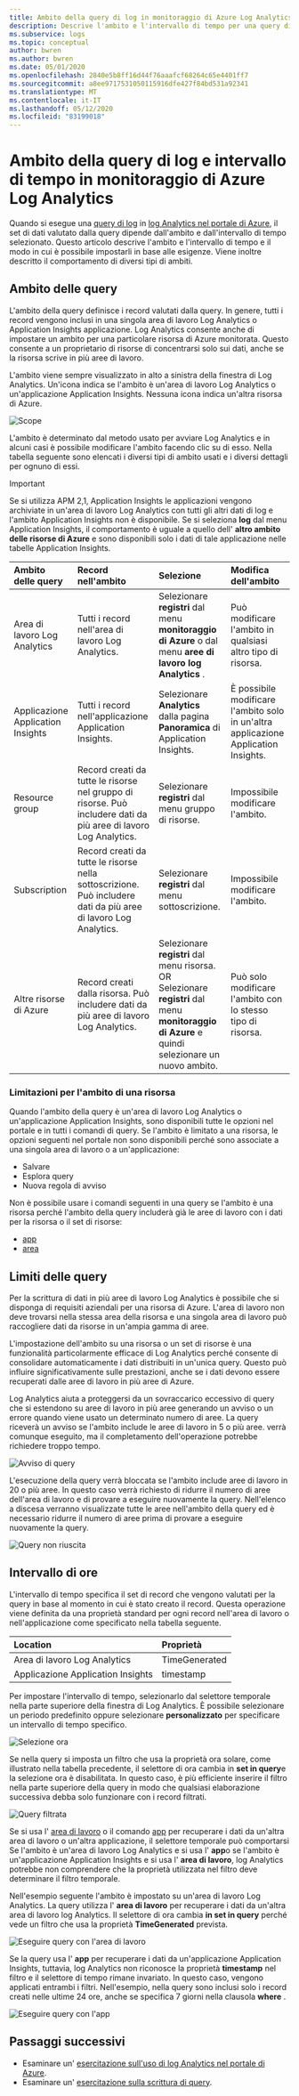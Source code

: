 ```yaml
---
title: Ambito della query di log in monitoraggio di Azure Log Analytics | Microsoft Docs
description: Descrive l'ambito e l'intervallo di tempo per una query di log in monitoraggio di Azure Log Analytics.
ms.subservice: logs
ms.topic: conceptual
author: bwren
ms.author: bwren
ms.date: 05/01/2020
ms.openlocfilehash: 2840e5b8ff16d44f76aaafcf68264c65e4401ff7
ms.sourcegitcommit: a8ee9717531050115916dfe427f84bd531a92341
ms.translationtype: MT
ms.contentlocale: it-IT
ms.lasthandoff: 05/12/2020
ms.locfileid: "83199018"
---
```

# <a name="log-query-scope-and-time-range-in-azure-monitor-log-analytics"></a>Ambito della query di log e intervallo di tempo in monitoraggio di Azure Log Analytics
Quando si esegue una [query di log](log-query-overview.md) in [log Analytics nel portale di Azure](get-started-portal.md), il set di dati valutato dalla query dipende dall'ambito e dall'intervallo di tempo selezionato. Questo articolo descrive l'ambito e l'intervallo di tempo e il modo in cui è possibile impostarli in base alle esigenze. Viene inoltre descritto il comportamento di diversi tipi di ambiti.


## <a name="query-scope"></a>Ambito delle query
L'ambito della query definisce i record valutati dalla query. In genere, tutti i record vengono inclusi in una singola area di lavoro Log Analytics o Application Insights applicazione. Log Analytics consente anche di impostare un ambito per una particolare risorsa di Azure monitorata. Questo consente a un proprietario di risorse di concentrarsi solo sui dati, anche se la risorsa scrive in più aree di lavoro.

L'ambito viene sempre visualizzato in alto a sinistra della finestra di Log Analytics. Un'icona indica se l'ambito è un'area di lavoro Log Analytics o un'applicazione Application Insights. Nessuna icona indica un'altra risorsa di Azure.

![Scope](media/scope/scope.png)

L'ambito è determinato dal metodo usato per avviare Log Analytics e in alcuni casi è possibile modificare l'ambito facendo clic su di esso. Nella tabella seguente sono elencati i diversi tipi di ambito usati e i diversi dettagli per ognuno di essi.

> [!IMPORTANT]
> Se si utilizza APM 2,1, Application Insights le applicazioni vengono archiviate in un'area di lavoro Log Analytics con tutti gli altri dati di log e l'ambito Application Insights non è disponibile. Se si seleziona **log** dal menu Application Insights, il comportamento è uguale a quello dell' **altro ambito delle risorse di Azure** e sono disponibili solo i dati di tale applicazione nelle tabelle Application Insights.

| Ambito delle query | Record nell'ambito | Selezione | Modifica dell'ambito |
|:---|:---|:---|:---|
| Area di lavoro Log Analytics | Tutti i record nell'area di lavoro Log Analytics. | Selezionare **registri** dal menu **monitoraggio di Azure** o dal menu **aree di lavoro log Analytics** .  | Può modificare l'ambito in qualsiasi altro tipo di risorsa. |
| Applicazione Application Insights | Tutti i record nell'applicazione Application Insights. | Selezionare **Analytics** dalla pagina **Panoramica** di Application Insights. | È possibile modificare l'ambito solo in un'altra applicazione Application Insights. |
| Resource group | Record creati da tutte le risorse nel gruppo di risorse. Può includere dati da più aree di lavoro Log Analytics. | Selezionare **registri** dal menu gruppo di risorse. | Impossibile modificare l'ambito.|
| Subscription | Record creati da tutte le risorse nella sottoscrizione. Può includere dati da più aree di lavoro Log Analytics. | Selezionare **registri** dal menu sottoscrizione.   | Impossibile modificare l'ambito. |
| Altre risorse di Azure | Record creati dalla risorsa. Può includere dati da più aree di lavoro Log Analytics.  | Selezionare **registri** dal menu risorsa.<br>OR<br>Selezionare **registri** dal menu **monitoraggio di Azure** e quindi selezionare un nuovo ambito. | Può solo modificare l'ambito con lo stesso tipo di risorsa. |

### <a name="limitations-when-scoped-to-a-resource"></a>Limitazioni per l'ambito di una risorsa

Quando l'ambito della query è un'area di lavoro Log Analytics o un'applicazione Application Insights, sono disponibili tutte le opzioni nel portale e in tutti i comandi di query. Se l'ambito è limitato a una risorsa, le opzioni seguenti nel portale non sono disponibili perché sono associate a una singola area di lavoro o a un'applicazione:

- Salvare
- Esplora query
- Nuova regola di avviso

Non è possibile usare i comandi seguenti in una query se l'ambito è una risorsa perché l'ambito della query includerà già le aree di lavoro con i dati per la risorsa o il set di risorse:

- [app](app-expression.md)
- [area](workspace-expression.md)
 

## <a name="query-limits"></a>Limiti delle query
Per la scrittura di dati in più aree di lavoro Log Analytics è possibile che si disponga di requisiti aziendali per una risorsa di Azure. L'area di lavoro non deve trovarsi nella stessa area della risorsa e una singola area di lavoro può raccogliere dati da risorse in un'ampia gamma di aree.  

L'impostazione dell'ambito su una risorsa o un set di risorse è una funzionalità particolarmente efficace di Log Analytics perché consente di consolidare automaticamente i dati distribuiti in un'unica query. Questo può influire significativamente sulle prestazioni, anche se i dati devono essere recuperati dalle aree di lavoro in più aree di Azure.

Log Analytics aiuta a proteggersi da un sovraccarico eccessivo di query che si estendono su aree di lavoro in più aree generando un avviso o un errore quando viene usato un determinato numero di aree. La query riceverà un avviso se l'ambito include le aree di lavoro in 5 o più aree. verrà comunque eseguito, ma il completamento dell'operazione potrebbe richiedere troppo tempo.

![Avviso di query](media/scope/query-warning.png)

L'esecuzione della query verrà bloccata se l'ambito include aree di lavoro in 20 o più aree. In questo caso verrà richiesto di ridurre il numero di aree dell'area di lavoro e di provare a eseguire nuovamente la query. Nell'elenco a discesa verranno visualizzate tutte le aree nell'ambito della query ed è necessario ridurre il numero di aree prima di provare a eseguire nuovamente la query.

![Query non riuscita](media/scope/query-failed.png)


## <a name="time-range"></a>Intervallo di ore
L'intervallo di tempo specifica il set di record che vengono valutati per la query in base al momento in cui è stato creato il record. Questa operazione viene definita da una proprietà standard per ogni record nell'area di lavoro o nell'applicazione come specificato nella tabella seguente.

| Location | Proprietà |
|:---|:---|
| Area di lavoro Log Analytics          | TimeGenerated |
| Applicazione Application Insights | timestamp     |

Per impostare l'intervallo di tempo, selezionarlo dal selettore temporale nella parte superiore della finestra di Log Analytics.  È possibile selezionare un periodo predefinito oppure selezionare **personalizzato** per specificare un intervallo di tempo specifico.

![Selezione ora](media/scope/time-picker.png)

Se nella query si imposta un filtro che usa la proprietà ora solare, come illustrato nella tabella precedente, il selettore di ora cambia in **set in query**e la selezione ora è disabilitata. In questo caso, è più efficiente inserire il filtro nella parte superiore della query in modo che qualsiasi elaborazione successiva debba solo funzionare con i record filtrati.

![Query filtrata](media/scope/query-filtered.png)

Se si usa l' [area di lavoro](workspace-expression.md) o il comando [app](app-expression.md) per recuperare i dati da un'altra area di lavoro o un'altra applicazione, il selettore temporale può comportarsi Se l'ambito è un'area di lavoro Log Analytics e si usa l' **app**o se l'ambito è un'applicazione Application Insights e si usa l' **area di lavoro**, log Analytics potrebbe non comprendere che la proprietà utilizzata nel filtro deve determinare il filtro temporale.

Nell'esempio seguente l'ambito è impostato su un'area di lavoro Log Analytics.  La query utilizza l' **area di lavoro** per recuperare i dati da un'altra area di lavoro log Analytics. Il selettore di ora cambia **in set in query** perché vede un filtro che usa la proprietà **TimeGenerated** prevista.

![Eseguire query con l'area di lavoro](media/scope/query-workspace.png)

Se la query usa l' **app** per recuperare i dati da un'applicazione Application Insights, tuttavia, log Analytics non riconosce la proprietà **timestamp** nel filtro e il selettore di tempo rimane invariato. In questo caso, vengono applicati entrambi i filtri. Nell'esempio, nella query sono inclusi solo i record creati nelle ultime 24 ore, anche se specifica 7 giorni nella clausola **where** .

![Eseguire query con l'app](media/scope/query-app.png)

## <a name="next-steps"></a>Passaggi successivi

- Esaminare un' [esercitazione sull'uso di log Analytics nel portale di Azure](get-started-portal.md).
- Esaminare un' [esercitazione sulla scrittura di query](get-started-queries.md).